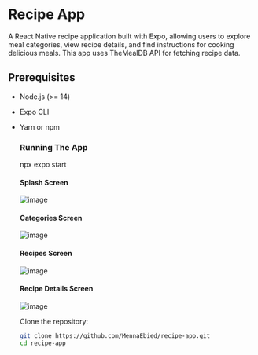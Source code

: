 # Recipe App

A React Native recipe application built with Expo, allowing users to explore meal categories, view recipe details, and find instructions for cooking delicious meals. This app uses TheMealDB API for fetching recipe data.

## Prerequisites

- Node.js (>= 14)
- Expo CLI
- Yarn or npm

  ### Running The App
  npx expo start

  #### Splash Screen
  ![image](https://github.com/user-attachments/assets/344cd001-1a6f-4b74-a26c-39f1c210d177)

  #### Categories Screen
  ![image](https://github.com/user-attachments/assets/a3c527b7-788a-4654-a3c8-508c2faaa76a)

  #### Recipes Screen
  ![image](https://github.com/user-attachments/assets/27e309d9-a3f0-4e0c-96d3-2e42d7f71ba3)

  #### Recipe Details Screen
  ![image](https://github.com/user-attachments/assets/5dbc4d51-3adb-46f4-bd13-6b313f5b360a)




   Clone the repository:
   ```bash
   git clone https://github.com/MennaEbied/recipe-app.git
   cd recipe-app

   
